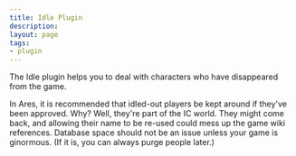 ```yaml
---
title: Idle Plugin
description:
layout: page
tags: 
- plugin
---
```


The Idle plugin helps you to deal with characters who have disappeared from the game.

In Ares, it is recommended that idled-out players be kept around if they've been approved.  Why?  Well, they're part of the IC world.  They might come back, and allowing their name to be re-used could mess up the game wiki references.  Database space should not be an issue unless your game is ginormous. (If it is, you can always purge people later.)